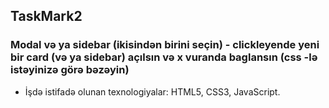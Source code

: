 ## TaskMark2

### Modal və ya sidebar (ikisindən birini seçin) - clickleyende yeni bir card (və ya sidebar) açılsın və x vuranda baglansın (css -lə istəyinizə görə bəzəyin)  

- İşdə istifadə olunan texnologiyalar: HTML5, CSS3, JavaScript.
